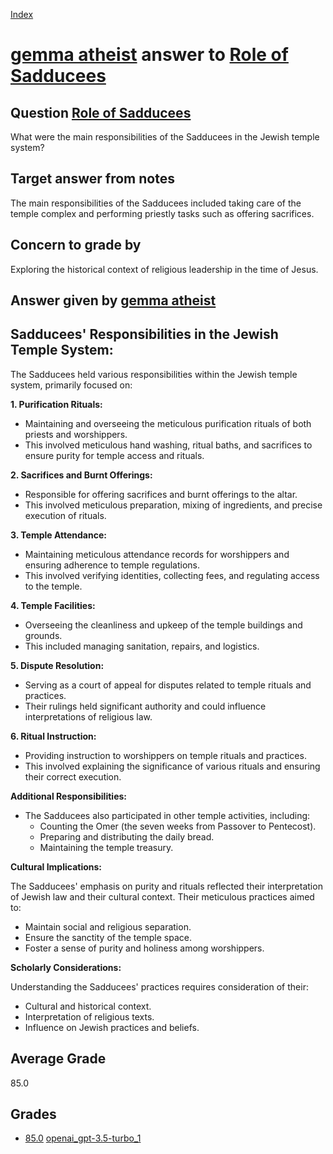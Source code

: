 
[Index](../../../index.md)
# [gemma atheist](../../answering_models/gemma_atheist.md) answer to [Role of Sadducees](../../questions/Role_of_Sadducees.md)

## Question [Role of Sadducees](../../questions/Role_of_Sadducees.md)
What were the main responsibilities of the Sadducees in the Jewish temple system?

## Target answer from notes
The main responsibilities of the Sadducees included taking care of the temple complex and performing priestly tasks such as offering sacrifices.

## Concern to grade by
Exploring the historical context of religious leadership in the time of Jesus.

## Answer given by [gemma atheist](../../answering_models/gemma_atheist.md)
## Sadducees' Responsibilities in the Jewish Temple System:

The Sadducees held various responsibilities within the Jewish temple system, primarily focused on:

**1. Purification Rituals:**

* Maintaining and overseeing the meticulous purification rituals of both priests and worshippers. 
* This involved meticulous hand washing, ritual baths, and sacrifices to ensure purity for temple access and rituals.

**2. Sacrifices and Burnt Offerings:**

* Responsible for offering sacrifices and burnt offerings to the altar. 
* This involved meticulous preparation, mixing of ingredients, and precise execution of rituals.

**3. Temple Attendance:**

* Maintaining meticulous attendance records for worshippers and ensuring adherence to temple regulations.
* This involved verifying identities, collecting fees, and regulating access to the temple.

**4. Temple Facilities:**

* Overseeing the cleanliness and upkeep of the temple buildings and grounds.
* This included managing sanitation, repairs, and logistics.

**5. Dispute Resolution:**

* Serving as a court of appeal for disputes related to temple rituals and practices.
* Their rulings held significant authority and could influence interpretations of religious law.

**6. Ritual Instruction:**

* Providing instruction to worshippers on temple rituals and practices.
* This involved explaining the significance of various rituals and ensuring their correct execution.

**Additional Responsibilities:**

* The Sadducees also participated in other temple activities, including:
    * Counting the Omer (the seven weeks from Passover to Pentecost).
    * Preparing and distributing the daily bread.
    * Maintaining the temple treasury.


**Cultural Implications:**

The Sadducees' emphasis on purity and rituals reflected their interpretation of Jewish law and their cultural context. Their meticulous practices aimed to:

* Maintain social and religious separation.
* Ensure the sanctity of the temple space.
* Foster a sense of purity and holiness among worshippers.

**Scholarly Considerations:**

Understanding the Sadducees' practices requires consideration of their:

* Cultural and historical context.
* Interpretation of religious texts.
* Influence on Jewish practices and beliefs.

## Average Grade
85.0

## Grades
 * [85.0](./Role_of_Sadducees_grades/openai_gpt-3.5-turbo_1.md) [openai_gpt-3.5-turbo_1](../../grading_models/openai_gpt-3.5-turbo_1.md)
